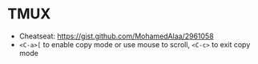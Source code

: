 # TMUX

- Cheatseat: https://gist.github.com/MohamedAlaa/2961058
- `<C-a>[` to enable copy mode or use mouse to scroll, `<C-c>` to exit copy mode
